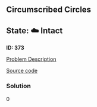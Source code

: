 ## Circumscribed Circles

## State: :cloud: **Intact**

**ID: 373**

[Problem Description](https://projecteuler.net/problem=373)

[Source code](main.cpp)

### Solution
0
